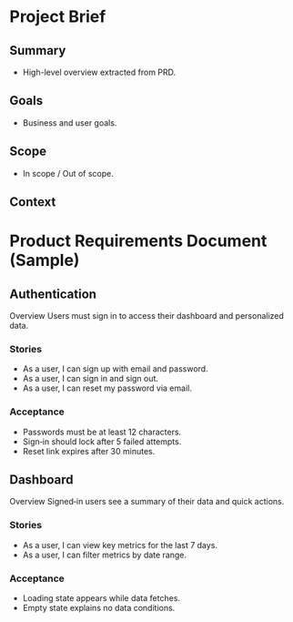 # Project Brief

## Summary
- High-level overview extracted from PRD.

## Goals
- Business and user goals.

## Scope
- In scope / Out of scope.

## Context
# Product Requirements Document (Sample)

## Authentication

Overview
Users must sign in to access their dashboard and personalized data.

### Stories
- As a user, I can sign up with email and password.
- As a user, I can sign in and sign out.
- As a user, I can reset my password via email.

### Acceptance
- Passwords must be at least 12 characters.
- Sign‑in should lock after 5 failed attempts.
- Reset link expires after 30 minutes.

## Dashboard

Overview
Signed‑in users see a summary of their data and quick actions.

### Stories
- As a user, I can view key metrics for the last 7 days.
- As a user, I can filter metrics by date range.

### Acceptance
- Loading state appears while data fetches.
- Empty state explains no data conditions.



